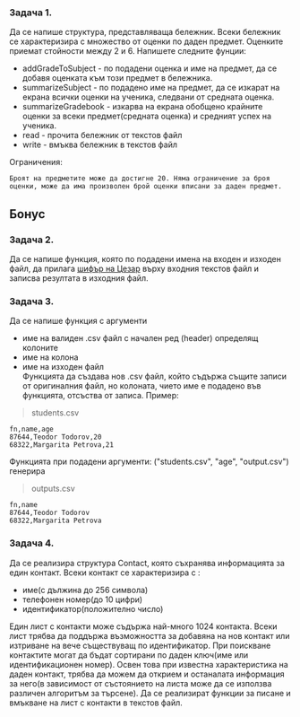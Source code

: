 ### <b>Задача 1.</b>

Да се напише структура, представляваща бележник. Всеки бележник се характеризира с множество от оценки по даден предмет. Оценките приемат стойности между 2 и 6. Напишете следните фунции:

- addGradeToSubject - по подадени оценка и име на предмет, да се добавя оценката към този предмет в бележника.
- summarizeSubject - по подадено име на предмет, да се изкарат на екрана всички оценки на ученика, следвани от средната оценка.
- summarizeGradebook - изкарва на екрана обобщено крайните оценки за всеки предмет(средната оценка) и средният успех на ученика.
- read - прочита бележник от текстов файл
- write - вмъква бележник в текстов файл

Ограничения:
```
Броят на предметите може да достигне 20. Няма ограничение за броя оценки, може да има произволен брой оценки вписани за даден предмет.
```

## Бонус
### <b>Задача 2.</b>

Да се напише функция, която по подадени имена на входен и изходен файл, да прилага [шифър на Цезар](https://bg.wikipedia.org/wiki/%D0%A8%D0%B8%D1%84%D1%8A%D1%80_%D0%BD%D0%B0_%D0%A6%D0%B5%D0%B7%D0%B0%D1%80) върху входния текстов файл и записва резултата в изходния файл.

### <b>Задача 3.</b>
Да се напише функция с аргументи
 - име на валиден .csv файл с начален ред (header) определящ колоните
 - име на колона
 - име на изходен файл  
Функцията да създава нов .csv файл, който съдържа същите записи от оригиналния файл, но колоната, чието име е подадено във функцията, отсъства от записа.
Пример:
> students.csv  
```
fn,name,age
87644,Teodor Todorov,20
68322,Margarita Petrova,21
```
Функцията при подадени аргументи: ("students.csv", "age", "output.csv") генерира 
> outputs.csv
```
fn,name
87644,Teodor Todorov
68322,Margarita Petrova
```

### <b>Задача 4.</b>
Да се реализира структура Contact, която съхранява информацията за един контакт. Всеки контакт се характеризира с :
- име(с дължина до 256 символа)
- телефонен номер(до 10 цифри)
- идентификатор(положително число)
 
Един лист с контакти може съдържа най-много 1024 контакта. Всеки лист трябва да поддържа възможността за добавяна на нов контакт или изтриване на вече съществуващ по идентификатор. При поискване контактите могат да бъдат сортирани по даден ключ(име или идентификационен номер). Освен това при известна характеристика на даден контакт, трябва да можем да открием и останалата информация за него(в зависимост от състоянието на листа може да се използва различен алгоритъм за търсене). Да се реализират функции за писане и вмъкване на лист с контакти в текстов файл.



